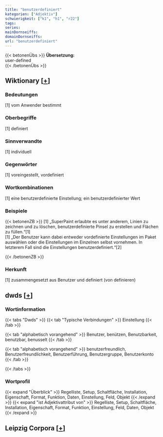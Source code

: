 ```yaml
---
title: "benutzerdefiniert"
kategorien: ["Adjektiv"]
schwierigkeit: ["k1", "h1", "r22"]
tags:
series:
mainDornseiffs:
domainDornseiffs:
url: "benutzerdefiniert"
---
```


{{< betonenÜbs >}}
**Übersetzung:**  
user-defined  
{{< /betonenÜbs >}}

## Wiktionary [[+](https://de.wiktionary.org/wiki/benutzerdefiniert)]

### Bedeutungen
[1] vom Anwender bestimmt  

### Oberbegriffe
[1] definiert  

### Sinnverwandte
[1] individuell  

### Gegenwörter
[1] voreingestellt, vordefiniert  

### Wortkombinationen
[1] eine benutzerdefinierte Einstellung; ein benutzerdefinierter Wert  

### Beispiele
{{< betonenZB >}}
[1] „SuperPaint erlaubte es unter anderem, Linien zu zeichnen und zu löschen, benutzerdefinierte Pinsel zu erstellen und Flächen zu füllen.“[1]  
[1] „Der Benutzer kann dabei entweder vordefinierte Einstellungen im Paket auswählen oder die Einstellungen im Einzelnen selbst vornehmen. In letzterem Fall sind die Einstellungen benutzerdefiniert.“[2]  

{{< /betonenZB >}}
### Herkunft
[1] zusammengesetzt aus Benutzer und definiert (von definieren)  



## dwds [[+](https://www.dwds.de/wb/benutzerdefiniert)]

### Wortinformation
{{< tabs "Dwds" >}}
{{< tab "Typische Verbindungen" >}}
Einstellung
{{< /tab >}}

{{< tab "alphabetisch vorangehend" >}}
Benutzer, benützen, Benutzbarkeit, benutzbar, benusselt
{{< /tab >}}

{{< tab "alphabetisch vorangehend" >}}
benutzerfreundlich, Benutzerfreundlichkeit, Benutzerführung, Benutzergruppe, Benutzerkonto
{{< /tab >}}

{{< /tabs >}}

### Wortprofil
{{< expand "Überblick" >}} Regelliste, Setup, Schaltfläche, Installation, Eigenschaft, Format, Funktion, Daten, Einstellung, Feld, Objekt {{< /expand >}}
{{< expand "ist Adjektivattribut von" >}} Regelliste, Setup, Schaltfläche, Installation, Eigenschaft, Format, Funktion, Einstellung, Feld, Daten, Objekt {{< /expand >}}

## Leipzig Corpora [[+](https://corpora.uni-leipzig.de/en/res?word=benutzerdefiniert&corpusId=deu_newscrawl-public_2018)]

